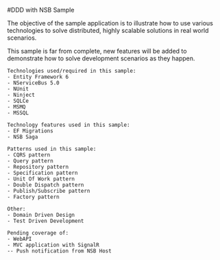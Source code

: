 #DDD with NSB Sample

The objective of the sample application is to illustrate how to use various technologies to solve distributed, highly scalable solutions in real world scenarios.

This sample is far from complete, new features will be added to demonstrate how to solve development scenarios as they happen.


    Technologies used/required in this sample:
    - Entity Framework 6
    - NServiceBus 5.0
    - NUnit
    - Ninject
    - SQLCe
    - MSMQ
    - MSSQL

    Technology features used in this sample:
    - EF Migrations
    - NSB Saga

    Patterns used in this sample:
    - CQRS pattern
    - Query pattern
    - Repository pattern
    - Specification pattern
    - Unit Of Work pattern
    - Double Dispatch pattern
    - Publish/Subscribe pattern
    - Factory pattern

    Other:
    - Domain Driven Design
    - Test Driven Development

    Pending coverage of:
    - WebAPI
    - MVC application with SignalR
    -- Push notification from NSB Host
